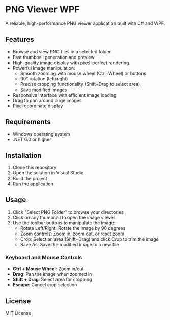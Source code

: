 # PNG Viewer WPF

A reliable, high-performance PNG viewer application built with C# and WPF.

## Features

- Browse and view PNG files in a selected folder
- Fast thumbnail generation and preview
- High-quality image display with pixel-perfect rendering
- Powerful image manipulation:
  - Smooth zooming with mouse wheel (Ctrl+Wheel) or buttons
  - 90° rotation (left/right)
  - Precise cropping functionality (Shift+Drag to select area)
  - Save modified images
- Responsive interface with efficient image loading
- Drag to pan around large images
- Pixel coordinate display

## Requirements

- Windows operating system
- .NET 6.0 or higher

## Installation

1. Clone this repository
2. Open the solution in Visual Studio
3. Build the project
4. Run the application

## Usage

1. Click "Select PNG Folder" to browse your directories
2. Click on any thumbnail to open the image viewer
3. Use the toolbar buttons to manipulate the image:
   - Rotate Left/Right: Rotate the image by 90 degrees
   - Zoom controls: Zoom in, zoom out, or reset zoom
   - Crop: Select an area (Shift+Drag) and click Crop to trim the image
   - Save As: Save the modified image to a new file

### Keyboard and Mouse Controls

- **Ctrl + Mouse Wheel**: Zoom in/out
- **Drag**: Pan the image when zoomed in
- **Shift + Drag**: Select area for cropping
- **Escape**: Cancel crop selection

## License

MIT License
